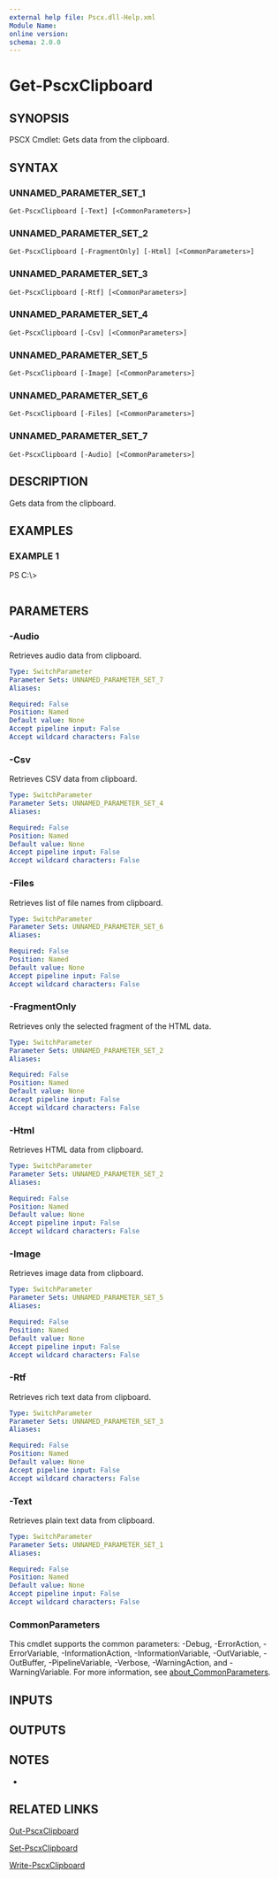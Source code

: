 ```yaml
---
external help file: Pscx.dll-Help.xml
Module Name:
online version:
schema: 2.0.0
---
```


# Get-PscxClipboard

## SYNOPSIS
PSCX Cmdlet: Gets data from the clipboard.

## SYNTAX

### UNNAMED_PARAMETER_SET_1
```
Get-PscxClipboard [-Text] [<CommonParameters>]
```

### UNNAMED_PARAMETER_SET_2
```
Get-PscxClipboard [-FragmentOnly] [-Html] [<CommonParameters>]
```

### UNNAMED_PARAMETER_SET_3
```
Get-PscxClipboard [-Rtf] [<CommonParameters>]
```

### UNNAMED_PARAMETER_SET_4
```
Get-PscxClipboard [-Csv] [<CommonParameters>]
```

### UNNAMED_PARAMETER_SET_5
```
Get-PscxClipboard [-Image] [<CommonParameters>]
```

### UNNAMED_PARAMETER_SET_6
```
Get-PscxClipboard [-Files] [<CommonParameters>]
```

### UNNAMED_PARAMETER_SET_7
```
Get-PscxClipboard [-Audio] [<CommonParameters>]
```

## DESCRIPTION
Gets data from the clipboard.

## EXAMPLES

### EXAMPLE 1
PS C:\\\>

```

```

## PARAMETERS

### -Audio
Retrieves audio data from clipboard.

```yaml
Type: SwitchParameter
Parameter Sets: UNNAMED_PARAMETER_SET_7
Aliases:

Required: False
Position: Named
Default value: None
Accept pipeline input: False
Accept wildcard characters: False
```

### -Csv
Retrieves CSV data from clipboard.

```yaml
Type: SwitchParameter
Parameter Sets: UNNAMED_PARAMETER_SET_4
Aliases:

Required: False
Position: Named
Default value: None
Accept pipeline input: False
Accept wildcard characters: False
```

### -Files
Retrieves list of file names from clipboard.

```yaml
Type: SwitchParameter
Parameter Sets: UNNAMED_PARAMETER_SET_6
Aliases:

Required: False
Position: Named
Default value: None
Accept pipeline input: False
Accept wildcard characters: False
```

### -FragmentOnly
Retrieves only the selected fragment of the HTML data.

```yaml
Type: SwitchParameter
Parameter Sets: UNNAMED_PARAMETER_SET_2
Aliases:

Required: False
Position: Named
Default value: None
Accept pipeline input: False
Accept wildcard characters: False
```

### -Html
Retrieves HTML data from clipboard.

```yaml
Type: SwitchParameter
Parameter Sets: UNNAMED_PARAMETER_SET_2
Aliases:

Required: False
Position: Named
Default value: None
Accept pipeline input: False
Accept wildcard characters: False
```

### -Image
Retrieves image data from clipboard.

```yaml
Type: SwitchParameter
Parameter Sets: UNNAMED_PARAMETER_SET_5
Aliases:

Required: False
Position: Named
Default value: None
Accept pipeline input: False
Accept wildcard characters: False
```

### -Rtf
Retrieves rich text data from clipboard.

```yaml
Type: SwitchParameter
Parameter Sets: UNNAMED_PARAMETER_SET_3
Aliases:

Required: False
Position: Named
Default value: None
Accept pipeline input: False
Accept wildcard characters: False
```

### -Text
Retrieves plain text data from clipboard.

```yaml
Type: SwitchParameter
Parameter Sets: UNNAMED_PARAMETER_SET_1
Aliases:

Required: False
Position: Named
Default value: None
Accept pipeline input: False
Accept wildcard characters: False
```

### CommonParameters
This cmdlet supports the common parameters: -Debug, -ErrorAction, -ErrorVariable, -InformationAction, -InformationVariable, -OutVariable, -OutBuffer, -PipelineVariable, -Verbose, -WarningAction, and -WarningVariable. For more information, see [about_CommonParameters](http://go.microsoft.com/fwlink/?LinkID=113216).

## INPUTS

## OUTPUTS

## NOTES
*

## RELATED LINKS

[Out-PscxClipboard]()

[Set-PscxClipboard]()

[Write-PscxClipboard]()

